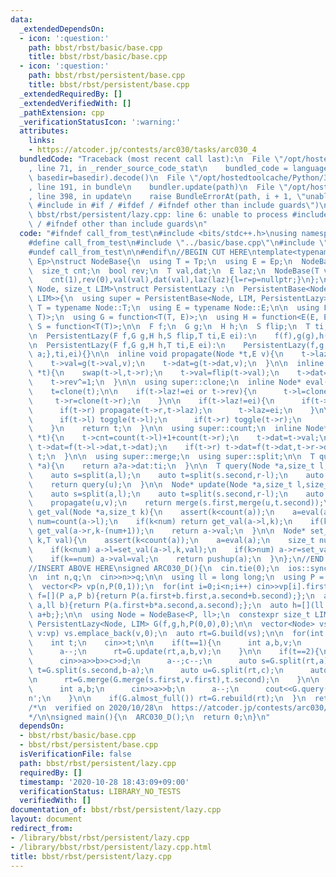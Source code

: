 ```yaml
---
data:
  _extendedDependsOn:
  - icon: ':question:'
    path: bbst/rbst/basic/base.cpp
    title: bbst/rbst/basic/base.cpp
  - icon: ':question:'
    path: bbst/rbst/persistent/base.cpp
    title: bbst/rbst/persistent/base.cpp
  _extendedRequiredBy: []
  _extendedVerifiedWith: []
  _pathExtension: cpp
  _verificationStatusIcon: ':warning:'
  attributes:
    links:
    - https://atcoder.jp/contests/arc030/tasks/arc030_4
  bundledCode: "Traceback (most recent call last):\n  File \"/opt/hostedtoolcache/Python/3.9.0/x64/lib/python3.9/site-packages/onlinejudge_verify/documentation/build.py\"\
    , line 71, in _render_source_code_stat\n    bundled_code = language.bundle(stat.path,\
    \ basedir=basedir).decode()\n  File \"/opt/hostedtoolcache/Python/3.9.0/x64/lib/python3.9/site-packages/onlinejudge_verify/languages/cplusplus.py\"\
    , line 191, in bundle\n    bundler.update(path)\n  File \"/opt/hostedtoolcache/Python/3.9.0/x64/lib/python3.9/site-packages/onlinejudge_verify/languages/cplusplus_bundle.py\"\
    , line 398, in update\n    raise BundleErrorAt(path, i + 1, \"unable to process\
    \ #include in #if / #ifdef / #ifndef other than include guards\")\nonlinejudge_verify.languages.cplusplus_bundle.BundleErrorAt:\
    \ bbst/rbst/persistent/lazy.cpp: line 6: unable to process #include in #if / #ifdef\
    \ / #ifndef other than include guards\n"
  code: "#ifndef call_from_test\n#include <bits/stdc++.h>\nusing namespace std;\n\n\
    #define call_from_test\n#include \"../basic/base.cpp\"\n#include \"base.cpp\"\n\
    #undef call_from_test\n\n#endif\n//BEGIN CUT HERE\ntemplate<typename Tp, typename\
    \ Ep>\nstruct NodeBase{\n  using T = Tp;\n  using E = Ep;\n  NodeBase *l,*r,*p;\n\
    \  size_t cnt;\n  bool rev;\n  T val,dat;\n  E laz;\n  NodeBase(T val,E laz):\n\
    \    cnt(1),rev(0),val(val),dat(val),laz(laz){l=r=p=nullptr;}\n};\n\ntemplate<typename\
    \ Node, size_t LIM>\nstruct PersistentLazy :\n  PersistentBase<Node, LIM, PersistentLazy<Node,\
    \ LIM>>{\n  using super = PersistentBase<Node, LIM, PersistentLazy>;\n\n  using\
    \ T = typename Node::T;\n  using E = typename Node::E;\n\n  using F = function<T(T,\
    \ T)>;\n  using G = function<T(T, E)>;\n  using H = function<E(E, E)>;\n  using\
    \ S = function<T(T)>;\n\n  F f;\n  G g;\n  H h;\n  S flip;\n  T ti;\n  E ei;\n\
    \n  PersistentLazy(F f,G g,H h,S flip,T ti,E ei):\n    f(f),g(g),h(h),flip(flip),ti(ti),ei(ei){}\n\
    \n  PersistentLazy(F f,G g,H h,T ti,E ei):\n    PersistentLazy(f,g,h,[](T a){return\
    \ a;},ti,ei){}\n\n  inline void propagate(Node *t,E v){\n    t->laz=h(t->laz,v);\n\
    \    t->val=g(t->val,v);\n    t->dat=g(t->dat,v);\n  }\n\n  inline void toggle(Node\
    \ *t){\n    swap(t->l,t->r);\n    t->val=flip(t->val);\n    t->dat=flip(t->dat);\n\
    \    t->rev^=1;\n  }\n\n  using super::clone;\n  inline Node* eval(Node* t){\n\
    \    t=clone(t);\n\n    if(t->laz!=ei or t->rev){\n      t->l=clone(t->l);\n \
    \     t->r=clone(t->r);\n    }\n\n    if(t->laz!=ei){\n      if(t->l) propagate(t->l,t->laz);\n\
    \      if(t->r) propagate(t->r,t->laz);\n      t->laz=ei;\n    }\n\n    if(t->rev){\n\
    \      if(t->l) toggle(t->l);\n      if(t->r) toggle(t->r);\n      t->rev=false;\n\
    \    }\n    return t;\n  }\n\n  using super::count;\n  inline Node* pushup(Node\
    \ *t){\n    t->cnt=count(t->l)+1+count(t->r);\n    t->dat=t->val;\n    if(t->l)\
    \ t->dat=f(t->l->dat,t->dat);\n    if(t->r) t->dat=f(t->dat,t->r->dat);\n    return\
    \ t;\n  }\n\n  using super::merge;\n  using super::split;\n\n  T query(const Node\
    \ *a){\n    return a?a->dat:ti;\n  }\n\n  T query(Node *a,size_t l,size_t r){\n\
    \    auto s=split(a,l);\n    auto t=split(s.second,r-l);\n    auto u=t.first;\n\
    \    return query(u);\n  }\n\n  Node* update(Node *a,size_t l,size_t r,E v){\n\
    \    auto s=split(a,l);\n    auto t=split(s.second,r-l);\n    auto u=eval(t.first);\n\
    \    propagate(u,v);\n    return merge(s.first,merge(u,t.second));\n  }\n\n  T\
    \ get_val(Node *a,size_t k){\n    assert(k<count(a));\n    a=eval(a);\n    size_t\
    \ num=count(a->l);\n    if(k<num) return get_val(a->l,k);\n    if(k>num) return\
    \ get_val(a->r,k-(num+1));\n    return a->val;\n  }\n\n  Node* set_val(Node *a,size_t\
    \ k,T val){\n    assert(k<count(a));\n    a=eval(a);\n    size_t num=count(a->l);\n\
    \    if(k<num) a->l=set_val(a->l,k,val);\n    if(k>num) a->r=set_val(a->r,k-(num+1),val);\n\
    \    if(k==num) a->val=val;\n    return pushup(a);\n  }\n};\n//END CUT HERE\n\
    //INSERT ABOVE HERE\nsigned ARC030_D(){\n  cin.tie(0);\n  ios::sync_with_stdio(0);\n\
    \n  int n,q;\n  cin>>n>>q;\n\n  using ll = long long;\n  using P = pair<ll, ll>;\n\
    \  vector<P> vp(n,P(0,1));\n  for(int i=0;i<n;i++) cin>>vp[i].first;\n\n  auto\
    \ f=[](P a,P b){return P(a.first+b.first,a.second+b.second);};\n  auto g=[](P\
    \ a,ll b){return P(a.first+b*a.second,a.second);};\n  auto h=[](ll a,ll b){return\
    \ a+b;};\n\n  using Node = NodeBase<P, ll>;\n  constexpr size_t LIM = 6e6;\n \
    \ PersistentLazy<Node, LIM> G(f,g,h,P(0,0),0);\n\n  vector<Node> vs;\n  for(auto\
    \ v:vp) vs.emplace_back(v,0);\n  auto rt=G.build(vs);\n\n  for(int i=0;i<q;i++){\n\
    \    int t;\n    cin>>t;\n\n    if(t==1){\n      int a,b,v;\n      cin>>a>>b>>v;\n\
    \      a--;\n      rt=G.update(rt,a,b,v);\n    }\n\n    if(t==2){\n      int a,b,c,d;\n\
    \      cin>>a>>b>>c>>d;\n      a--;c--;\n      auto s=G.split(rt,a);\n      auto\
    \ t=G.split(s.second,b-a);\n      auto u=G.split(rt,c);\n      auto v=G.split(u.second,d-c);\n\
    \n      rt=G.merge(G.merge(s.first,v.first),t.second);\n    }\n\n    if(t==3){\n\
    \      int a,b;\n      cin>>a>>b;\n      a--;\n      cout<<G.query(rt,a,b).first<<'\\\
    n';\n    }\n\n    if(G.almost_full()) rt=G.rebuild(rt);\n  }\n  return 0;\n}\n\
    /*\n  verified on 2020/10/28\n  https://atcoder.jp/contests/arc030/tasks/arc030_4\n\
    */\n\nsigned main(){\n  ARC030_D();\n  return 0;\n}\n"
  dependsOn:
  - bbst/rbst/basic/base.cpp
  - bbst/rbst/persistent/base.cpp
  isVerificationFile: false
  path: bbst/rbst/persistent/lazy.cpp
  requiredBy: []
  timestamp: '2020-10-28 18:43:09+09:00'
  verificationStatus: LIBRARY_NO_TESTS
  verifiedWith: []
documentation_of: bbst/rbst/persistent/lazy.cpp
layout: document
redirect_from:
- /library/bbst/rbst/persistent/lazy.cpp
- /library/bbst/rbst/persistent/lazy.cpp.html
title: bbst/rbst/persistent/lazy.cpp
---
```

